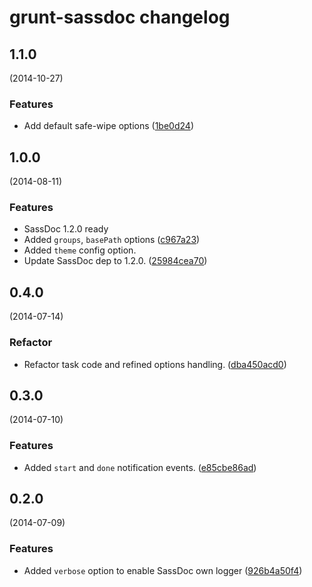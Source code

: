 # grunt-sassdoc changelog

## 1.1.0
(2014-10-27)

### Features

* Add default safe-wipe options
([1be0d24](https://github.com/SassDoc/grunt-sassdoc/commit/1be0d2413b57a781e110e0893dac65d23e5ece48))

## 1.0.0
(2014-08-11)

### Features

* SassDoc 1.2.0 ready
* Added `groups`, `basePath` options
([c967a23](https://github.com/SassDoc/grunt-sassdoc/commit/c967a235fb1ef15f1560ea96bbe74230eea503ab))
* Added `theme` config option.
* Update SassDoc dep to 1.2.0.
([25984cea70](https://github.com/SassDoc/grunt-sassdoc/commit/25984cea70711f0047b52942ba447392fc396418))


## 0.4.0
(2014-07-14)

### Refactor

* Refactor task code and refined options handling.
([dba450acd0](https://github.com/SassDoc/grunt-sassdoc/commit/dba450acd0ec045712f73b5b733688b41df61f27))


## 0.3.0
(2014-07-10)

### Features

* Added `start` and `done` notification events.
([e85cbe86ad](https://github.com/SassDoc/grunt-sassdoc/commit/e85cbe86ad803ca228a4944266a24935c2ce1133))


## 0.2.0
(2014-07-09)

### Features

* Added `verbose` option to enable SassDoc own logger
([926b4a50f4](https://github.com/SassDoc/grunt-sassdoc/commit/926b4a50f4b60d765b8422d0c0c683fc7fc99b90))
